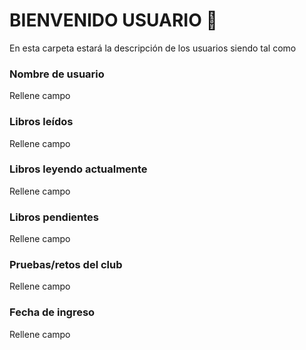 # BIENVENIDO USUARIO 👋

En esta carpeta estará la descripción de los usuarios siendo tal como

### Nombre de usuario
Rellene campo

### Libros leídos
Rellene campo

### Libros leyendo actualmente
Rellene campo

### Libros pendientes
Rellene campo

### Pruebas/retos del club
Rellene campo

### Fecha de ingreso
Rellene campo
